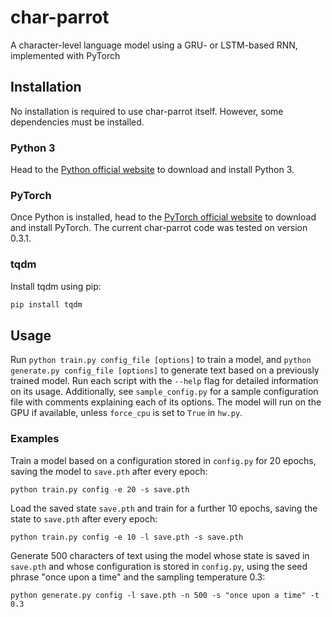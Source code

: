 # char-parrot
A character-level language model using a GRU- or LSTM-based RNN, implemented with PyTorch  

## Installation
No installation is required to use char-parrot itself. However, some dependencies must be installed.  

### Python 3
Head to the [Python official website](https://python.org) to download and install Python 3.

### PyTorch
Once Python is installed, head to the [PyTorch official website](http://pytorch.org) to download and install PyTorch. The current char-parrot code
was tested on version 0.3.1.

### tqdm
Install tqdm using pip:
```bash
pip install tqdm
```

## Usage

Run ```python train.py config_file [options]``` to train a model, and ```python generate.py config_file [options]``` to generate text based on a previously trained model. Run each script with the ```--help``` flag for detailed information on its usage. Additionally, see ```sample_config.py``` for a sample configuration file with comments explaining each of its options. The model will run on the GPU if available, unless ```force_cpu``` is set to ```True``` in ```hw.py```.

### Examples

Train a model based on a configuration stored in ```config.py``` for 20 epochs, saving the model to ```save.pth``` after every epoch:
```
python train.py config -e 20 -s save.pth
```
Load the saved state ```save.pth``` and train for a further 10 epochs, saving the state to ```save.pth``` after every epoch:
```
python train.py config -e 10 -l save.pth -s save.pth
```
Generate 500 characters of text using the model whose state is saved in ```save.pth``` and whose configuration is stored in ```config.py```, using the seed phrase "once upon a time" and the sampling temperature 0.3:
```
python generate.py config -l save.pth -n 500 -s "once upon a time" -t 0.3
```

